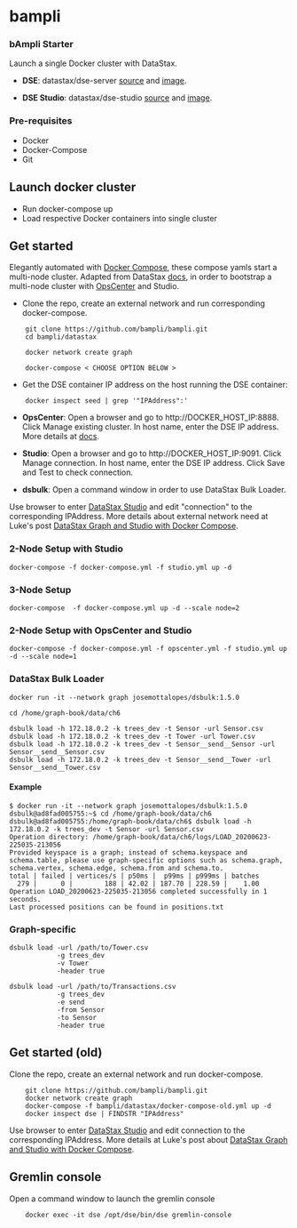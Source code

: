 # bampli
### bAmpli Starter 

Launch a single Docker cluster with DataStax.

- **DSE**: datastax/dse-server [source](https://github.com/datastax/docker-images) and [image](https://hub.docker.com/r/datastax/dse-server).

- **DSE Studio**: datastax/dse-studio [source](https://github.com/datastax/docker-images) and [image](https://hub.docker.com/r/datastax/dse-studio).

### Pre-requisites

- Docker
- Docker-Compose
- Git

## Launch docker cluster

- Run docker-compose up
- Load respective Docker containers into single cluster

## Get started

Elegantly automated with [Docker Compose](https://docs.docker.com/compose/), these compose yamls start a multi-node cluster. Adapted from DataStax [docs](https://github.com/datastax/docker-images/tree/master/example_compose_yamls), in order to bootstrap a multi-node cluster with [OpsCenter](https://hub.docker.com/r/datastax/dse-opscenter/) and Studio.

- Clone the repo, create an external network and run corresponding docker-compose.

```console
    git clone https://github.com/bampli/bampli.git
    cd bampli/datastax

    docker network create graph

    docker-compose < CHOOSE OPTION BELOW >

```

- Get the DSE container IP address on the host running the DSE container:

```console
    docker inspect seed | grep '"IPAddress":'
```

- **OpsCenter**: Open a browser and go to http://DOCKER_HOST_IP:8888. Click Manage existing cluster. In host name, enter the DSE IP address. More details at [docs](https://docs.datastax.com/en/docker/doc/docker/docker68/dockerOpscenter.html).

- **Studio**: Open a browser and go to http://DOCKER_HOST_IP:9091. Click Manage connection. In host name, enter the DSE IP address. Click Save and Test to check connection.

- **dsbulk**: Open a command window in order to use DataStax Bulk Loader.

Use browser to enter [DataStax Studio](http://localhost:9091/) and edit "connection" to the corresponding IPAddress. More details about external network need at Luke's post [DataStax Graph and Studio with Docker Compose](http://www.luketillman.com/datastax-graph-and-studio-with-docker-compose/).


### 2-Node Setup with Studio

```console
docker-compose -f docker-compose.yml -f studio.yml up -d
```

### 3-Node Setup

```console
docker-compose  -f docker-compose.yml up -d --scale node=2
```

### 2-Node Setup with OpsCenter and Studio

```console
docker-compose -f docker-compose.yml -f opscenter.yml -f studio.yml up -d --scale node=1
```

### DataStax Bulk Loader

```console
docker run -it --network graph josemottalopes/dsbulk:1.5.0

cd /home/graph-book/data/ch6

dsbulk load -h 172.18.0.2 -k trees_dev -t Sensor -url Sensor.csv
dsbulk load -h 172.18.0.2 -k trees_dev -t Tower -url Tower.csv
dsbulk load -h 172.18.0.2 -k trees_dev -t Sensor__send__Sensor -url Sensor__send__Sensor.csv
dsbulk load -h 172.18.0.2 -k trees_dev -t Sensor__send__Tower -url Sensor__send__Tower.csv
```

#### Example

```console
$ docker run -it --network graph josemottalopes/dsbulk:1.5.0
dsbulk@ad8fad005755:~$ cd /home/graph-book/data/ch6
dsbulk@ad8fad005755:/home/graph-book/data/ch6$ dsbulk load -h 172.18.0.2 -k trees_dev -t Sensor -url Sensor.csv
Operation directory: /home/graph-book/data/ch6/logs/LOAD_20200623-225035-213056
Provided keyspace is a graph; instead of schema.keyspace and schema.table, please use graph-specific options such as schema.graph, schema.vertex, schema.edge, schema.from and schema.to.
total | failed | vertices/s | p50ms |  p99ms | p999ms | batches
  279 |      0 |        188 | 42.02 | 187.70 | 228.59 |    1.00
Operation LOAD_20200623-225035-213056 completed successfully in 1 seconds.
Last processed positions can be found in positions.txt
```

### Graph-specific

```console
dsbulk load -url /path/to/Tower.csv
            -g trees_dev
            -v Tower
            -header true

dsbulk load -url /path/to/Transactions.csv
            -g trees_dev
            -e send
            -from Sensor
            -to Sensor
            -header true
```

## Get started (old)

Clone the repo, create an external network and run docker-compose.

```console
    git clone https://github.com/bampli/bampli.git
    docker network create graph
    docker-compose -f bampli/datastax/docker-compose-old.yml up -d
    docker inspect dse | FINDSTR "IPAddress"
```

Use browser to enter [DataStax Studio](http://localhost:9091/) and edit connection to the corresponding IPAddress. More details at Luke's post about [DataStax Graph and Studio with Docker Compose](http://www.luketillman.com/datastax-graph-and-studio-with-docker-compose/).

## Gremlin console

Open a command window to launch the gremlin console

```console
    docker exec -it dse /opt/dse/bin/dse gremlin-console
```
